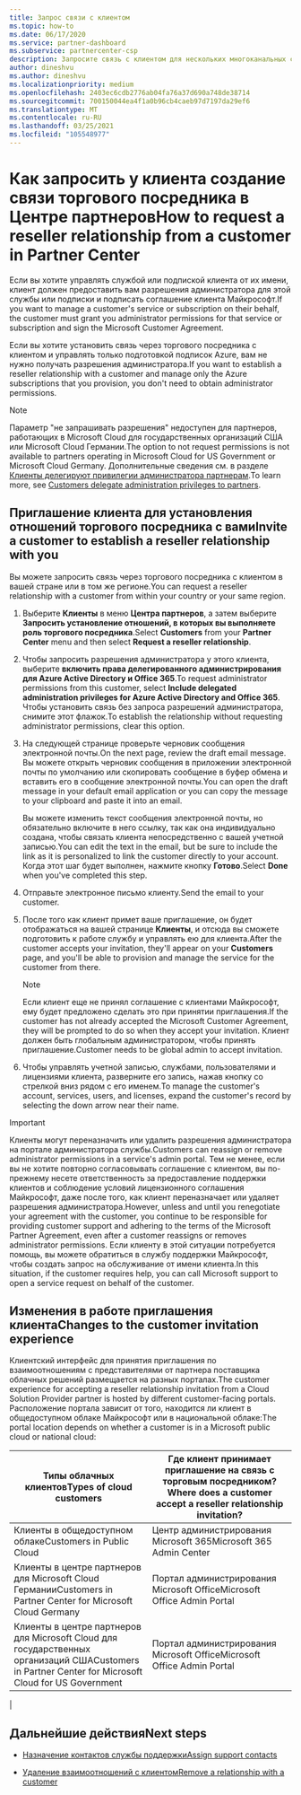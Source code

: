 ```yaml
---
title: Запрос связи с клиентом
ms.topic: how-to
ms.date: 06/17/2020
ms.service: partner-dashboard
ms.subservice: partnercenter-csp
description: Запросите связь с клиентом для нескольких многоканальных сценариев, а также если необходимо восстановить права делегированного администратора для клиента.
author: dineshvu
ms.author: dineshvu
ms.localizationpriority: medium
ms.openlocfilehash: 2403ec6cdb2776ab04fa76a37d690a748de38714
ms.sourcegitcommit: 700150044ea4f1a0b96cb4caeb97d7197da29ef6
ms.translationtype: MT
ms.contentlocale: ru-RU
ms.lasthandoff: 03/25/2021
ms.locfileid: "105548977"
---
```

# <a name="how-to-request-a-reseller-relationship-from-a-customer-in-partner-center"></a><span data-ttu-id="111cf-103">Как запросить у клиента создание связи торгового посредника в Центре партнеров</span><span class="sxs-lookup"><span data-stu-id="111cf-103">How to request a reseller relationship from a customer in Partner Center</span></span>

<span data-ttu-id="111cf-104">Если вы хотите управлять службой или подпиской клиента от их имени, клиент должен предоставить вам разрешения администратора для этой службы или подписки и подписать соглашение клиента Майкрософт.</span><span class="sxs-lookup"><span data-stu-id="111cf-104">If you want to manage a customer's service or subscription on their behalf, the customer must grant you administrator permissions for that service or subscription and sign the Microsoft Customer Agreement.</span></span>

<span data-ttu-id="111cf-105">Если вы хотите установить связь через торгового посредника с клиентом и управлять только подготовкой подписок Azure, вам не нужно получать разрешения администратора.</span><span class="sxs-lookup"><span data-stu-id="111cf-105">If you want to establish a reseller relationship with a customer and manage only the Azure subscriptions that you provision, you don't need to obtain administrator permissions.</span></span>

>[!NOTE] 
><span data-ttu-id="111cf-106">Параметр "не запрашивать разрешения" недоступен для партнеров, работающих в Microsoft Cloud для государственных организаций США или Microsoft Cloud Германии.</span><span class="sxs-lookup"><span data-stu-id="111cf-106">The option to not request permissions is not available to partners operating in Microsoft Cloud for US Government or Microsoft Cloud Germany.</span></span> <span data-ttu-id="111cf-107">Дополнительные сведения см. в разделе [Клиенты делегируют привилегии администратора партнерам](customers-revoke-admin-privileges.md).</span><span class="sxs-lookup"><span data-stu-id="111cf-107">To learn more, see [Customers delegate administration privileges to partners](customers-revoke-admin-privileges.md).</span></span>

## <a name="invite-a-customer-to-establish-a-reseller-relationship-with-you"></a><span data-ttu-id="111cf-108">Приглашение клиента для установления отношений торгового посредника с вами</span><span class="sxs-lookup"><span data-stu-id="111cf-108">Invite a customer to establish a reseller relationship with you</span></span>

<span data-ttu-id="111cf-109">Вы можете запросить связь через торгового посредника с клиентом в вашей стране или в том же регионе.</span><span class="sxs-lookup"><span data-stu-id="111cf-109">You can request a reseller relationship with a customer from within your country or your same region.</span></span>

1. <span data-ttu-id="111cf-110">Выберите **Клиенты** в меню **Центра партнеров**, а затем выберите **Запросить установление отношений, в которых вы выполняете роль торгового посредника**.</span><span class="sxs-lookup"><span data-stu-id="111cf-110">Select **Customers** from your **Partner Center** menu and then select **Request a reseller relationship**.</span></span>

2. <span data-ttu-id="111cf-111">Чтобы запросить разрешения администратора у этого клиента, выберите **включить права делегированного администрирования для Azure Active Directory и Office 365**.</span><span class="sxs-lookup"><span data-stu-id="111cf-111">To request administrator permissions from this customer, select **Include delegated administration privileges for Azure Active Directory and Office 365**.</span></span> <span data-ttu-id="111cf-112">Чтобы установить связь без запроса разрешений администратора, снимите этот флажок.</span><span class="sxs-lookup"><span data-stu-id="111cf-112">To establish the relationship without requesting administrator permissions, clear this option.</span></span>

3. <span data-ttu-id="111cf-113">На следующей странице проверьте черновик сообщения электронной почты.</span><span class="sxs-lookup"><span data-stu-id="111cf-113">On the next page, review the draft email message.</span></span> <span data-ttu-id="111cf-114">Вы можете открыть черновик сообщения в приложении электронной почты по умолчанию или скопировать сообщение в буфер обмена и вставить его в сообщение электронной почты.</span><span class="sxs-lookup"><span data-stu-id="111cf-114">You can open the draft message in your default email application or you can copy the message to your clipboard and paste it into an email.</span></span>

   <span data-ttu-id="111cf-115">Вы можете изменить текст сообщения электронной почты, но обязательно включите в него ссылку, так как она индивидуально создана, чтобы связать клиента непосредственно с вашей учетной записью.</span><span class="sxs-lookup"><span data-stu-id="111cf-115">You can edit the text in the email, but be sure to include the link as it is personalized to link the customer directly to your account.</span></span> <span data-ttu-id="111cf-116">Когда этот шаг будет выполнен, нажмите кнопку **Готово**.</span><span class="sxs-lookup"><span data-stu-id="111cf-116">Select **Done** when you've completed this step.</span></span>

4. <span data-ttu-id="111cf-117">Отправьте электронное письмо клиенту.</span><span class="sxs-lookup"><span data-stu-id="111cf-117">Send the email to your customer.</span></span>

5. <span data-ttu-id="111cf-118">После того как клиент примет ваше приглашение, он будет отображаться на вашей странице **Клиенты**, и отсюда вы сможете подготовить к работе службу и управлять ею для клиента.</span><span class="sxs-lookup"><span data-stu-id="111cf-118">After the customer accepts your invitation, they'll appear on your **Customers** page, and you'll be able to provision and manage the service for the customer from there.</span></span>

   > [!NOTE]
   > <span data-ttu-id="111cf-119">Если клиент еще не принял соглашение с клиентами Майкрософт, ему будет предложено сделать это при принятии приглашения.</span><span class="sxs-lookup"><span data-stu-id="111cf-119">If the customer has not already accepted the Microsoft Customer Agreement, they will be prompted to do so when they accept your invitation.</span></span> <span data-ttu-id="111cf-120">Клиент должен быть глобальным администратором, чтобы принять приглашение.</span><span class="sxs-lookup"><span data-stu-id="111cf-120">Customer needs to be global admin to accept invitation.</span></span>

6. <span data-ttu-id="111cf-121">Чтобы управлять учетной записью, службами, пользователями и лицензиями клиента, разверните его запись, нажав кнопку со стрелкой вниз рядом с его именем.</span><span class="sxs-lookup"><span data-stu-id="111cf-121">To manage the customer's account, services, users, and licenses, expand the customer's record by selecting the down arrow near their name.</span></span>

> [!IMPORTANT]  
> <span data-ttu-id="111cf-122">Клиенты могут переназначить или удалить разрешения администратора на портале администратора службы.</span><span class="sxs-lookup"><span data-stu-id="111cf-122">Customers can reassign or remove administrator permissions in a service's admin portal.</span></span> <span data-ttu-id="111cf-123">Тем не менее, если вы не хотите повторно согласовывать соглашение с клиентом, вы по-прежнему несете ответственность за предоставление поддержки клиентов и соблюдение условий лицензионного соглашения Майкрософт, даже после того, как клиент переназначает или удаляет разрешения администратора.</span><span class="sxs-lookup"><span data-stu-id="111cf-123">However, unless and until you renegotiate your agreement with the customer, you continue to be responsible for providing customer support and adhering to the terms of the Microsoft Partner Agreement, even after a customer reassigns or removes administrator permissions.</span></span> <span data-ttu-id="111cf-124">Если клиенту в этой ситуации потребуется помощь, вы можете обратиться в службу поддержки Майкрософт, чтобы создать запрос на обслуживание от имени клиента.</span><span class="sxs-lookup"><span data-stu-id="111cf-124">In this situation, if the customer requires help, you can call Microsoft support to open a service request on behalf of the customer.</span></span>

## <a name="changes-to-the-customer-invitation-experience"></a><span data-ttu-id="111cf-125">Изменения в работе приглашения клиента</span><span class="sxs-lookup"><span data-stu-id="111cf-125">Changes to the customer invitation experience</span></span>

<span data-ttu-id="111cf-126">Клиентский интерфейс для принятия приглашения по взаимоотношениям с представителями от партнера поставщика облачных решений размещается на разных порталах.</span><span class="sxs-lookup"><span data-stu-id="111cf-126">The customer experience for accepting a reseller relationship invitation from a Cloud Solution Provider partner is hosted by different customer-facing portals.</span></span> <span data-ttu-id="111cf-127">Расположение портала зависит от того, находится ли клиент в общедоступном облаке Майкрософт или в национальной облаке:</span><span class="sxs-lookup"><span data-stu-id="111cf-127">The portal location depends on whether a customer is in a Microsoft public cloud or national cloud:</span></span>

|<span data-ttu-id="111cf-128">Типы облачных клиентов</span><span class="sxs-lookup"><span data-stu-id="111cf-128">Types of cloud customers</span></span>  | <span data-ttu-id="111cf-129">Где клиент принимает приглашение на связь с торговым посредником?</span><span class="sxs-lookup"><span data-stu-id="111cf-129">Where does a customer accept a reseller relationship invitation?</span></span> |
|---------|---------
| <span data-ttu-id="111cf-130">Клиенты в общедоступном облаке</span><span class="sxs-lookup"><span data-stu-id="111cf-130">Customers in Public Cloud</span></span> | <span data-ttu-id="111cf-131">Центр администрирования Microsoft 365</span><span class="sxs-lookup"><span data-stu-id="111cf-131">Microsoft 365 Admin Center</span></span> |
| <span data-ttu-id="111cf-132">Клиенты в центре партнеров для Microsoft Cloud Германии</span><span class="sxs-lookup"><span data-stu-id="111cf-132">Customers in Partner Center for Microsoft Cloud Germany</span></span> | <span data-ttu-id="111cf-133">Портал администрирования Microsoft Office</span><span class="sxs-lookup"><span data-stu-id="111cf-133">Microsoft Office Admin Portal</span></span> |
| <span data-ttu-id="111cf-134">Клиенты в центре партнеров для Microsoft Cloud для государственных организаций США</span><span class="sxs-lookup"><span data-stu-id="111cf-134">Customers in Partner Center for Microsoft Cloud for US Government</span></span> | <span data-ttu-id="111cf-135">Портал администрирования Microsoft Office</span><span class="sxs-lookup"><span data-stu-id="111cf-135">Microsoft Office Admin Portal</span></span> |
|

## <a name="next-steps"></a><span data-ttu-id="111cf-136">Дальнейшие действия</span><span class="sxs-lookup"><span data-stu-id="111cf-136">Next steps</span></span>

- [<span data-ttu-id="111cf-137">Назначение контактов службы поддержки</span><span class="sxs-lookup"><span data-stu-id="111cf-137">Assign support contacts</span></span>](assign-support-contacts.md)

- [<span data-ttu-id="111cf-138">Удаление взаимоотношений с клиентом</span><span class="sxs-lookup"><span data-stu-id="111cf-138">Remove a relationship with a customer</span></span>](remove-a-relationship.md)
